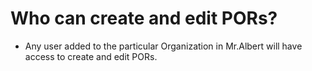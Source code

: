 # Who can create and edit PORs?

* Any user added to the particular Organization in Mr.Albert will have access to create and edit PORs.